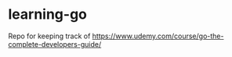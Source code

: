 # learning-go

Repo for keeping track of  https://www.udemy.com/course/go-the-complete-developers-guide/